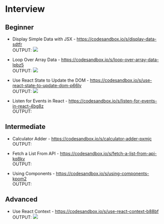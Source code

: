# Interview

## Beginner
- Display Simple Data with JSX - https://codesandbox.io/s/display-data-sdtfr <br/>
OUTPUT: <img src="https://scotch-res.cloudinary.com/image/upload/dpr_1,w_900,q_auto:good,f_auto/v1557347133/kg7nuk6cd4xiqtmr1igb.png"/>

-  Loop Over Array Data - https://codesandbox.io/s/loop-over-array-data-lpbz5 <br/>
    OUTPUT: <img src="https://i.imgur.com/WbttrfK.png"/>
-  Use React State to Update the DOM - https://codesandbox.io/s/use-react-state-to-update-dom-p66lv <br/>
 OUTPUT: <img src="https://i.imgur.com/4NP5ybt.png"/>
-  Listen for Events in React - https://codesandbox.io/s/listen-for-events-in-react-4bg8z <br/>
OUTPUT: <img alt="" data-src="https://scotch-res.cloudinary.com/image/upload/w_900,q_auto:good,f_auto/v1557521817/tbrm3qktljolptxvykh3.mp4" class="loaded" src="https://scotch-res.cloudinary.com/image/upload/w_900,q_auto:good,f_auto/v1557521817/tbrm3qktljolptxvykh3.mp4" data-was-processed="true">
## Intermediate
-  Calculator Adder - https://codesandbox.io/s/calculator-adder-pxmjc <br/>
OUTPUT: <img alt="" data-src="https://scotch-res.cloudinary.com/image/upload/w_900,q_auto:good,f_auto/v1557521433/uwg2cjo02cg9ydnluiwc.mp4" class="loaded" src="https://scotch-res.cloudinary.com/image/upload/w_900,q_auto:good,f_auto/v1557521433/uwg2cjo02cg9ydnluiwc.mp4" data-was-processed="true">
-  Fetch a List  From API - https://codesandbox.io/s/fetch-a-list-from-api-kq8kv <br/>
    OUTPUT: <img alt="" src="https://i.imgur.com/wH2f63Q.png" data-was-processed="true">
    
-  Using Components - https://codesandbox.io/s/using-components-kpom2 <br/>
    OUTPUT: <img alt="" data-src="https://scotch-res.cloudinary.com/image/upload/w_900,q_auto:good,f_auto/v1559759077/tg2jde6nbgnzdipkt6fo.mp4" class="loaded" src="https://scotch-res.cloudinary.com/image/upload/w_900,q_auto:good,f_auto/v1559759077/tg2jde6nbgnzdipkt6fo.mp4" data-was-processed="true">
    
## Advanced
-   Use React Context - https://codesandbox.io/s/use-react-context-b88bf <br/>
    OUTPUT: <img src="https://i.imgur.com/2Uzr1jt.png" />
